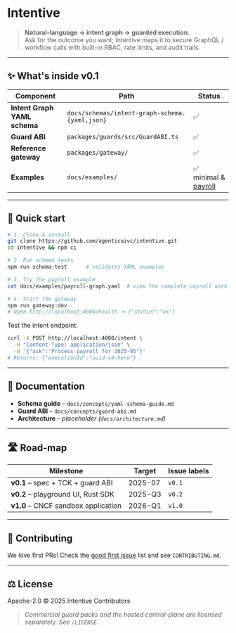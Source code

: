 # Intentive

> **Natural-language → intent graph → guarded execution.**  
> Ask for the outcome you want; Intentive maps it to secure GraphQL / workflow calls with built-in RBAC, rate limits, and audit trails.

---

## ✨ What's inside v0.1
| Component | Path | Status |
|-----------|------|--------|
| **Intent Graph YAML schema** | `docs/schemas/intent-graph-schema.{yaml,json}` | ✅ |
| **Guard ABI** | `packages/guards/src/GuardABI.ts` | ✅ |
| **Reference gateway** | `packages/gateway/` | ✅ |
| **Examples** | `docs/examples/` | ✅ minimal & [payroll](docs/examples/payroll-graph.yaml) |

---

## 🏃 Quick start

```bash
# 1. Clone & install
git clone https://github.com/agenticaivc/intentive.git
cd intentive && npm ci

# 2. Run schema tests
npm run schema:test      # validates YAML examples

# 3. Try the payroll example
cat docs/examples/payroll-graph.yaml  # view the complete payroll workflow

# 4. Start the gateway
npm run gateway:dev
# Open http://localhost:4000/health ➜ {"status":"ok"}
```

Test the intent endpoint:

```bash
curl -X POST http://localhost:4000/intent \
  -H "Content-Type: application/json" \
  -d '{"ask":"Process payroll for 2025-05"}'
# Returns: {"executionId":"uuid-v4-here"}
```

---

## 📜 Documentation
* **Schema guide** – `docs/concepts/yaml-schema-guide.md`  
* **Guard ABI** – `docs/concepts/guard-abi.md`  
* **Architecture** – _placeholder (`docs/architecture.md`)_

---

## 🛣️ Road-map
| Milestone | Target | Issue labels |
|-----------|--------|--------------|
| **v0.1** – spec + TCK + guard ABI | 2025-07 | `v0.1` |
| **v0.2** – playground UI, Rust SDK | 2025-Q3 | `v0.2` |
| **v1.0** – CNCF sandbox application | 2026-Q1 | `v1.0` |

---

## 🤝 Contributing
We love first PRs!  Check the [good first issue](https://github.com/<org>/intentive/labels/good%20first%20issue) list and see `CONTRIBUTING.md`.

---

## ⚖️ License
Apache-2.0 © 2025 Intentive Contributors

> _Commercial guard packs and the hosted control-plane are licensed separately.  See `/LICENSE`._

